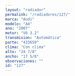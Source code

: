 ```yaml
---
layout: "radiador"
permalink: "/radiadores/127/"
marca: "Audi"
modelo: "A4"
ano: "2007"
motor: "V6 3.2"
transmision: "Automática"
parte: "433659"
clima: "Con clima"
alto: "24 7/8"
ancho: "17 5/8"
observaciones: ""
id: "127"
---
```


